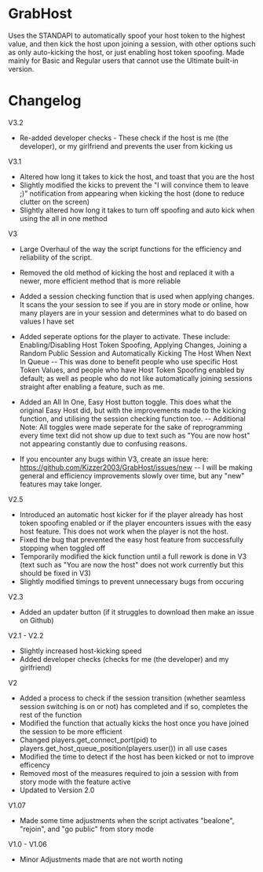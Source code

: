 # GrabHost

Uses the STANDAPI to automatically spoof your host token to the highest value, and then kick the host upon joining a session, with other options such as only auto-kicking the host, or just enabling host token spoofing. Made mainly for Basic and Regular users that cannot use the Ultimate built-in version.


# Changelog 
V3.2
- Re-added developer checks - These check if the host is me (the developer), or my girlfriend and prevents the user from kicking us

V3.1
- Altered how long it takes to kick the host, and toast that you are the host
- Slightly modified the kicks to prevent the "I will convince them to leave ;)" notification from appearing when kicking the host (done to reduce clutter on the screen)
- Slightly altered how long it takes to turn off spoofing and auto kick when using the all in one method

V3
- Large Overhaul of the way the script functions for the efficiency and reliability of the script.

- Removed the old method of kicking the host and replaced it with a newer, more efficient method that is more reliable

- Added a session checking function that is used when applying changes. It scans the your session to see if you are in story mode or online, how many players are in your session and determines what to do based on values I have set

- Added seperate options for the player to activate. These include: Enabling/Disabling Host Token Spoofing, Applying Changes, Joining a Random Public Session and Automatically Kicking The Host When Next In Queue -- This was done to benefit people who use specific Host Token Values, and people who have Host Token Spoofing enabled by default; as well as people who do not like automatically joining sessions straight after enabling a feature, such as me. 

- Added an All In One, Easy Host button toggle. This does what the original Easy Host did, but with the improvements made to the kicking function, and utilising the session checking function too. -- Additional Note: All toggles were made seperate for the sake of reprogramming every time text did not show up due to text such as "You are now host" not appearing constantly due to confusing reasons.

- If you encounter any bugs within V3, create an issue here: https://github.com/Kizzer2003/GrabHost/issues/new -- I will be making general and efficiency improvements slowly over time, but any "new" features may take longer.


V2.5
- Introduced an automatic host kicker for if the player already has host token spoofing enabled or if the player encounters issues with the easy host feature. This does not work when the player is not the host.
- Fixed the bug that prevented the easy host feature from successfully stopping when toggled off
- Temporarily modified the kick function until a full rework is done in V3 (text such as "You are now the host" does not work currently but this should be fixed in V3)
- Slightly modified timings to prevent unnecessary bugs from occuring

V2.3
- Added an updater button (if it struggles to download then make an issue on Github)

V2.1 - V2.2
- Slightly increased host-kicking speed
- Added developer checks (checks for me (the developer) and my girlfriend)

V2
- Added a process to check if the session transition (whether seamless session switching is on or not) has completed and if so, completes the rest of the function
- Modified the function that actually kicks the host once you have joined the session to be more efficient
- Changed players.get_connect_port(pid) to players.get_host_queue_position(players.user()) in all use cases
- Modified the time to detect if the host has been kicked or not to improve efficency
- Removed most of the measures required to join a session with from story mode with the feature active
- Updated to Version 2.0

V1.07
- Made some time adjustments when the script activates "bealone", "rejoin", and "go public" from story mode

V1.0 - V1.06
- Minor Adjustments made that are not worth noting
